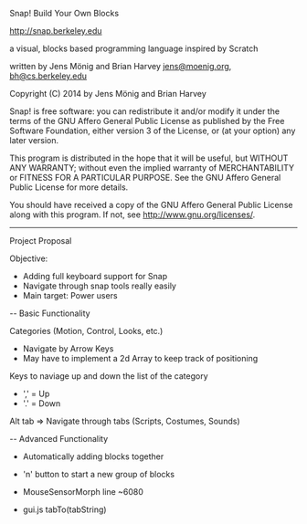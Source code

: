 
Snap! Build Your Own Blocks

http://snap.berkeley.edu

a visual, blocks based programming language
inspired by Scratch

written by Jens Mönig and Brian Harvey
jens@moenig.org, bh@cs.berkeley.edu

Copyright (C) 2014 by Jens Mönig and Brian Harvey

Snap! is free software: you can redistribute it and/or modify
it under the terms of the GNU Affero General Public License as
published by the Free Software Foundation, either version 3 of
the License, or (at your option) any later version.

This program is distributed in the hope that it will be useful,
but WITHOUT ANY WARRANTY; without even the implied warranty of
MERCHANTABILITY or FITNESS FOR A PARTICULAR PURPOSE.  See the
GNU Affero General Public License for more details.

You should have received a copy of the GNU Affero General Public License
along with this program.  If not, see <http://www.gnu.org/licenses/>.


--------
Project Proposal

Objective:
 - Adding full keyboard support for Snap
 - Navigate through snap tools really easily
 - Main target: Power users 

-- Basic Functionality

 Categories (Motion, Control, Looks, etc.)
 - Navigate by Arrow Keys
 - May have to implement a 2d Array to keep track of positioning

 Keys to naviage up and down the list of the category
 - ',' = Up 
 - '.' = Down

 Alt tab => Navigate through tabs (Scripts, Costumes, Sounds)

-- Advanced Functionality

- Automatically adding blocks together
- 'n' button to start a new group of blocks


 - MouseSensorMorph line ~6080
 - gui.js tabTo(tabString)






